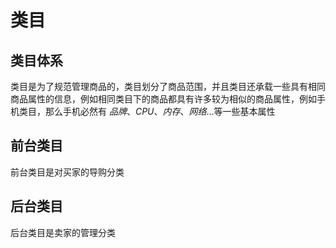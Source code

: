 


# 类目

## 类目体系
类目是为了规范管理商品的，类目划分了商品范围，并且类目还承载一些具有相同商品属性的信息，例如相同类目下的商品都具有许多较为相似的商品属性，例如手机类目，那么手机必然有 *品牌*、*CPU*、*内存*、*网络*...等一些基本属性

## 前台类目
前台类目是对买家的导购分类


## 后台类目
后台类目是卖家的管理分类





